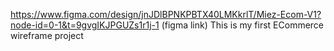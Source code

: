 https://www.figma.com/design/jnJDlBPNKPBTX40LMKkrlT/Miez-Ecom-V1?node-id=0-1&t=9gvgIKJPGUZs1r1j-1 (figma link)
This is my first ECommerce wireframe project
